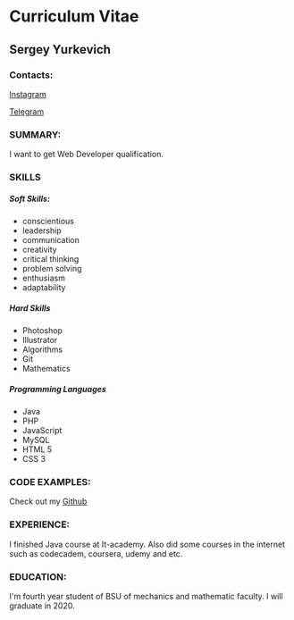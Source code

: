 # Curriculum Vitae

## Sergey Yurkevich

### Contacts:
[Instagram](https://www.instagram.com/serj_yurkevich/)

[Telegram](https://t.me/serj_yurkvich)

### SUMMARY:

I want to get Web Developer qualification.

### SKILLS

##### Soft Skills: 

* conscientious
* leadership
* communication
* creativity
* critical thinking
* problem solving
* enthusiasm 
* adaptability

##### Hard Skills

* Photoshop
* Illustrator
* Algorithms
* Git
* Mathematics

##### Programming Languages

* Java
* PHP
* JavaScript
* MySQL
* HTML 5
* CSS 3

### CODE EXAMPLES:

Check out my [Github](https://github.com/yurkevich-serj)

### EXPERIENCE:

I finished Java course at It-academy. Also did some courses in the internet such as codecadem, coursera, udemy and etc.

### EDUCATION:

I'm fourth year student of BSU of mechanics and mathematic faculty. I will graduate in 2020.